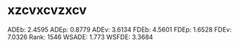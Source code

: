 # xzcvxcvzxcv

ADEb: 2.4595
ADEp: 0.8779
ADEv: 3.6134
FDEb: 4.5601
FDEp: 1.6528
FDEv: 7.0326
Rank: 1546
WSADE: 1.773
WSFDE: 3.3684